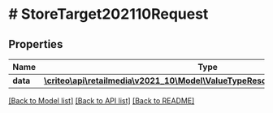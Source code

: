 # # StoreTarget202110Request

## Properties

Name | Type | Description | Notes
------------ | ------------- | ------------- | -------------
**data** | [**\criteo\api\retailmedia\v2021_10\Model\ValueTypeResourceOfStoreTarget202110**](ValueTypeResourceOfStoreTarget202110.md) |  | [optional]

[[Back to Model list]](../../README.md#models) [[Back to API list]](../../README.md#endpoints) [[Back to README]](../../README.md)
